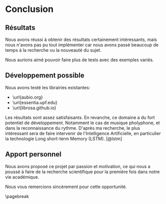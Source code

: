 # Conclusion

## Résultats
Nous avons réussi à obtenir des résultats certainement intéressants, mais nous n'avons
pas pu tout implémenter car nous avons passé beaucoup de temps à la recherche
vu la nouveauté du sujet.

Nous aurions aimé pouvoir faire plus de tests avec des exemples variés.

## Développement possible
Nous avons testé les librairies existantes:

- \url{aubio.org}
- \url{essentia.upf.edu}
- \url{librosa.github.io}

Les résultats sont assez satisfaisants. En revanche, ce domaine a du fort potentiel
de développement. Notamment le cas de musique pholyphone, et dans la reconnaissance
du rythme. D'après ma recherche, le plus intéressant sera de faire intervenir
de l'Intelligence Artificielle, en particulier la technologie Long short-term Memory (LSTM). [@lstm]

## Apport personnel
Nous avons proposé ce projet par passion et motivation, ce qui nous a poussé
à faire de la recherche scientifique pour la première fois dans notre vie académique.

Nous vous remercions sincèrement pour cette opportunité.

\pagebreak